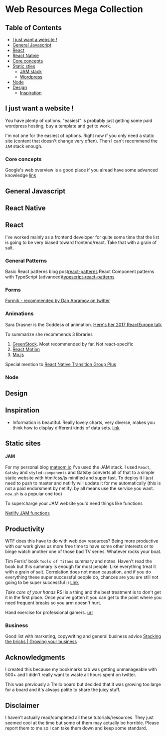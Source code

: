 # Web Resources Mega Collection

## Table of Contents

- [I just want a website !](#help-me-im-desperate)
- [General Javascript](#general-javascript)
- [React](#react)
- [React Natvie](#react-native)
- [Core concepts](#core)
- [Static sties](#static)
  - [JAM stack](#jam)
  - [Wordpress](#wordpress)
- [Node](#node)
- [Design](#design)
  - [Inspiration](#inspiration)

<a name="help-me-im-desperate"></a>

## I just want a website !

You have plenty of options. "easiest" is probably just getting some paid wordpress hosting, buy a template and get to work.

I'm not one for the easiest of options. Right now if you only need a static site (content that doesn't change very often). Then I can't recommend the `JAM` stack enough.

<a name="core"></a>

### Core concepts

Google's web overview is a good place if you alread have some advanced knowledge [link](https://developers.google.com/web/fundamentals/architecture/app-shell)

<a name="general-javascript"></a>

## General Javascript

<a name="react-native"></a>

## React Native

<a name="react"></a>

## React

I've worked mainly as a frontend developer for quite some time that the list is going to be very biased toward frontend/react. Take that with a grain of salt.

### General Patterns

Basic React patterns blog post[react-patterns](https://levelup.gitconnected.com/react-component-patterns-ab1f09be2c82)
React Component patterns with TypeScript (advanced)[typescript-react-patterns](https://levelup.gitconnected.com/ultimate-react-component-patterns-with-typescript-2-8-82990c516935)

### Forms

[Formik - recommended by Dan Abramov on twitter](https://github.com/jaredpalmer/formik)

### Animations

Sara Drasner is the Goddess of animation. [Here's her 2017 ReactEurope talk](https://www.youtube.com/watch?v=W5AdUcJDHo0&list=WL&index=22&t=0s)

To summarize she recommends 3 libraries

1. [GreenStock](https://greensock.com/). Most recommended by far. Not react-specific
2. [React Motion](https://github.com/chenglou/react-motion)
3. [Mo.js](http://mojs.io/)

Special mention to [React Native Transition Group Plus](https://github.com/cheapsteak/react-transition-group-plus)

<a name="node"></a>

### Node

<a name="design"></a>

## Design

<a name="inspiration"></a>

## Inspiration

- Information is beautiful. Really lovely charts, very diverse, makes you think how to display different kinds of data sets. [link](https://informationisbeautiful.net/)

<a name="static"></a>

## Static sites

<a name="jam"></a>

#### JAM

For my personal blog [mateom.io](https://mateom.io) I've used the JAM stack. I used `React`, `Gatsby` and `styled-components` and Gatsby converts all of that to a simple static website with html/css/js minified and super fast. To deploy it I just need to push to master and netlify will update it for me automatically (this is not a paid endorsment by netlify. by all means use the service you want. `now.sh` is a popular one too)

To supercharge your JAM website you'd need things like functions

[Netlify JAM functions](https://www.netlify.com/tags/functions/)

## Productivity

WTF does this have to do with web dev resources? Being more productive with our work gives us more free time to have some other interests or to binge watch another one of those bad TV series. Whatever rocks your boat.

Tim Ferris' book `Tools of Titans` summary and notes. Haven't read the book but this summary is enough for most people. Like everything treat it with a grain of salt. Correlation does not mean causation, and if you do everything these super successful people do, chances are you are still not going to be super successful :) [Link](https://www.toomas.net/2017/01/19/the-ultimate-tim-ferriss-tools-of-titans-book-summary-notes-review/)

_Take care of your hands_ RSI is a thing and the best treatment is to don't get it in the first place. Once you've gotten it you can get to the point where you need frequent breaks so you arm doesn't hurt.

Hand exercise for professional gamers. [url](https://i.imgur.com/5vktp17.jpg)

### Business

Good list with marketing, copywriting and general business advice [Stacking the bricks | Growing your business](https://stackingthebricks.com/guides/growing-your-biz/)

## Acknowledgments

I created this because my bookmarks tab was getting unmanageable with 500+ and I didn't really want to waste all hours spent on twitter.

This was previously a Trello board but decided that it was growing too large for a board and it's always polite to share the juicy stuff.

## Disclaimer

I haven't actually read/completed all these tutorials/resources. They just seemed cool at the time but some of them may actually be horrible. Please report them to me so I can take them down and keep some standard.
